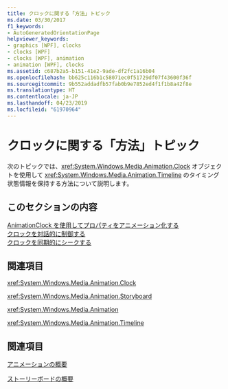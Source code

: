 ```yaml
---
title: クロックに関する「方法」トピック
ms.date: 03/30/2017
f1_keywords:
- AutoGeneratedOrientationPage
helpviewer_keywords:
- graphics [WPF], clocks
- clocks [WPF]
- clocks [WPF], animation
- animation [WPF], clocks
ms.assetid: c687b2a5-b151-41e2-9ade-df2fc1a16b04
ms.openlocfilehash: bb625c116b1c58071ec0f51729df07f43600f36f
ms.sourcegitcommit: 9b552addadfb57fab0b9e7852ed4f1f1b8a42f8e
ms.translationtype: HT
ms.contentlocale: ja-JP
ms.lasthandoff: 04/23/2019
ms.locfileid: "61970964"
---
```

# <a name="clocks-how-to-topics"></a>クロックに関する「方法」トピック
次のトピックでは、<xref:System.Windows.Media.Animation.Clock> オブジェクトを使用して <xref:System.Windows.Media.Animation.Timeline> のタイミング状態情報を保持する方法について説明します。  
  
## <a name="in-this-section"></a>このセクションの内容  
 [AnimationClock を使用してプロパティをアニメーション化する](how-to-animate-a-property-by-using-an-animationclock.md)  
 [クロックを対話的に制御する](how-to-interactively-control-a-clock.md)  
 [クロックを同期的にシークする](how-to-seek-a-clock-synchronously.md)  
  
## <a name="reference"></a>関連項目  
 <xref:System.Windows.Media.Animation.Clock>  
  
 <xref:System.Windows.Media.Animation.Storyboard>  
  
 <xref:System.Windows.Media.Animation>  
  
 <xref:System.Windows.Media.Animation.Timeline>  
  
## <a name="related-sections"></a>関連項目  
 [アニメーションの概要](animation-overview.md)  
  
 [ストーリーボードの概要](storyboards-overview.md)
